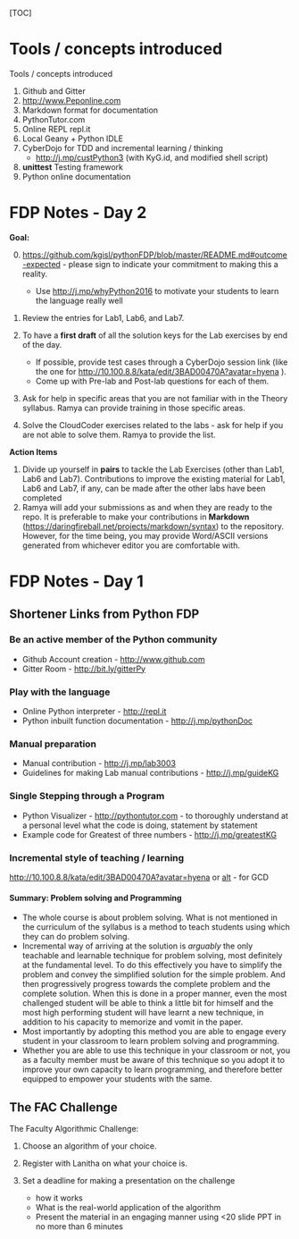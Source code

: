 

[TOC]

# Tools / concepts introduced

Tools / concepts introduced 

1. Github and Gitter
2. http://www.Peponline.com  
3. Markdown format for documentation
4. PythonTutor.com 
5. Online REPL repl.it 
6. Local Geany + Python IDLE 
7. CyberDojo for TDD and incremental learning / thinking 
	- http://j.mp/custPython3 (with KyG.id, and modified shell script) 
8. **unittest** Testing framework 
9. Python online documentation 



# FDP Notes - Day 2

**Goal:** 

0. https://github.com/kgisl/pythonFDP/blob/master/README.md#outcome-expected - please sign to indicate your commitment to making this a reality.
	 - Use http://j.mp/whyPython2016 to motivate your students to learn the language really well 
 
1. Review the entries for Lab1, Lab6, and Lab7. 
2. To have a **first draft** of all the solution keys for the Lab exercises by end of the day.  
	- If possible, provide test cases through a CyberDojo session link (like the one for http://10.100.8.8/kata/edit/3BAD00470A?avatar=hyena ). 
	- Come up with Pre-lab and Post-lab questions for each of them.
3. Ask for help in specific areas that you are not familiar with in the Theory syllabus. Ramya can provide training in those specific areas. 
4. Solve the CloudCoder exercises related to the labs - ask for help if you are not able to solve them. Ramya to provide the list. 	

**Action Items**
1. Divide up yourself in **pairs** to tackle the Lab Exercises (other than Lab1, Lab6 and Lab7). Contributions to improve the existing material for Lab1, Lab6 and Lab7, if any, can be made after the other labs have been completed
2. Ramya will add your submissions as and when they are ready to the repo. It is preferable to make your contributions in **Markdown** (https://daringfireball.net/projects/markdown/syntax) to the repository. However, for the time being, you may provide Word/ASCII versions generated from whichever editor you are comfortable with. 


# FDP Notes - Day 1 

## Shortener Links from Python FDP 
### Be an active member of the Python community
- Github Account creation - http://www.github.com 
- Gitter Room - http://bit.ly/gitterPy


### Play with the language 
- Online Python interpreter - http://repl.it 
- Python inbuilt function documentation - http://j.mp/pythonDoc

### Manual preparation
- Manual contribution - http://j.mp/lab3003
- Guidelines for making Lab manual contributions - http://j.mp/guideKG

### Single Stepping through a Program
- Python Visualizer - http://pythontutor.com - to thoroughly understand at a personal level what the code is doing, statement by statement
- Example code for Greatest of three numbers - http://j.mp/greatestKG

### Incremental style of teaching / learning 

http://10.100.8.8/kata/edit/3BAD00470A?avatar=hyena or [alt](http://cyberdojo1.kgfsl.com/kata/edit/3BAD00470A?avatar=hyena) - for GCD 

#### Summary: Problem solving and Programming
- The whole course is about problem solving. What is not mentioned in the curriculum of the syllabus is a method to teach students using which they can do problem solving.
- Incremental way of arriving at the solution is _arguably_ the only teachable and learnable technique for problem solving, most definitely at the fundamental level. To do this effectively you have to simplify the problem and convey the simplified solution for the simple problem. And then progressively progress towards the complete problem and the complete solution. When this is done in a proper manner,  even the most challenged student will be able to think a little bit for himself and the most high performing student will have learnt a new technique, in addition to his capacity to memorize and vomit in the paper.
- Most importantly by adopting this method you are able to engage every student in your classroom to learn problem solving and programming.
- Whether you are able to use this technique in your classroom or not, you as a faculty member must be aware of this technique so you adopt it to improve your own capacity to learn programming, and therefore better equipped to empower your students with the same. 


## The FAC Challenge 

The Faculty Algorithmic Challenge: 

1. Choose an algorithm of your choice. 
2. Register with Lanitha on what your choice is. 
3. Set a deadline for making a presentation on the challenge 

	- how it works 
	- What is the real-world application of the algorithm 
	- Present the material in an engaging manner using <20 slide PPT in no more than 6 minutes 




